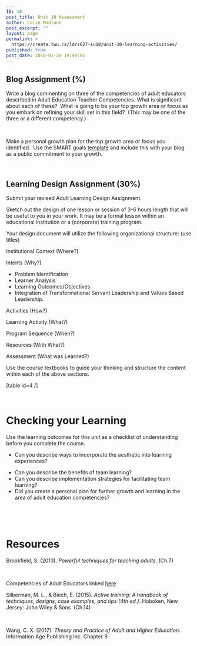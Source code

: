 ```yaml
---
ID: 18
post_title: Unit 10 Assessment
author: Colin Madland
post_excerpt: ""
layout: page
permalink: >
  https://create.twu.ca/ldrs627-su18/unit-10-learning-activities/
published: true
post_date: 2018-01-20 19:49:01
---
```

<h2>Blog Assignment (%)</h2>
Write a blog commenting on three of the competencies of adult educators described in Adult Education Teacher Competencies. What is significant about each of these?  What is going to be your top growth area or focus as you embark on refining your skill set in this field?  (This may be one of the three or a different competency.)

&nbsp;

Make a personal growth plan for the top growth area or focus you identified.  Use the SMART goals <a href="https://www.smartsheet.com/blog/essential-guide-writing-smart-goals">template</a> and include this with your blog as a public commitment to your growth.

&nbsp;
<h2>Learning Design Assignment (30%)</h2>
Submit your revised Adult Learning Design Assignment.

Sketch out the design of one lesson or session of 3-6 hours length that will be useful to you in your work. It may be a formal lesson within an educational institution or a (corporate) training program.

Your design document will utilize the following organizational structure: (use titles)

Institutional Context (Where?)

Intents (Why?)
<ul>
 	<li>Problem Identification</li>
 	<li>Learner Analysis</li>
 	<li>Learning Outcomes/Objectives</li>
 	<li>Integration of Transformational Servant Leadership and Values Based Leadership.</li>
</ul>
Activities (How?)

Learning Activity (What?)

Program Sequence (When?)

Resources (With What?)

Assessment (What was Learned?)

Use the course textbooks to guide your thinking and structure the content within each of the above sections.

[table id=4 /]

<strong> </strong>
<h1>Checking your Learning</h1>
Use the learning outcomes for this unit as a checklist of understanding before you complete the course.
<ul>
 	<li>Can you describe ways to incorporate the aesthetic into learning experiences?</li>
</ul>
<ul>
 	<li>Can you describe the benefits of team learning?</li>
 	<li>Can you describe implementation strategies for facilitating team learning?</li>
 	<li>Did you create a personal plan for further growth and learning in the area of adult education competencies?</li>
</ul>
&nbsp;

<strong> </strong>
<h1>Resources</h1>
Brookfield, S. (2013). <em>Powerful techniques for teaching adults</em>. (Ch.7)

&nbsp;

Competencies of Adult Educators linked <a href="https://lincs.ed.gov/publications/te/competencies.pdf">here</a>

Silberman, M. L., &amp; Biech, E. (2015). <em>Active training: A handbook of techniques, designs, case examples, and tips (4th ed.)</em>. Hoboken, New Jersey: John Wiley &amp; Sons  (Ch.14)

&nbsp;

Wang, C. X. (2017). <em>Theory and Practice of Adult and Higher Education</em>. Information Age Publishing Inc. Chapter 9
